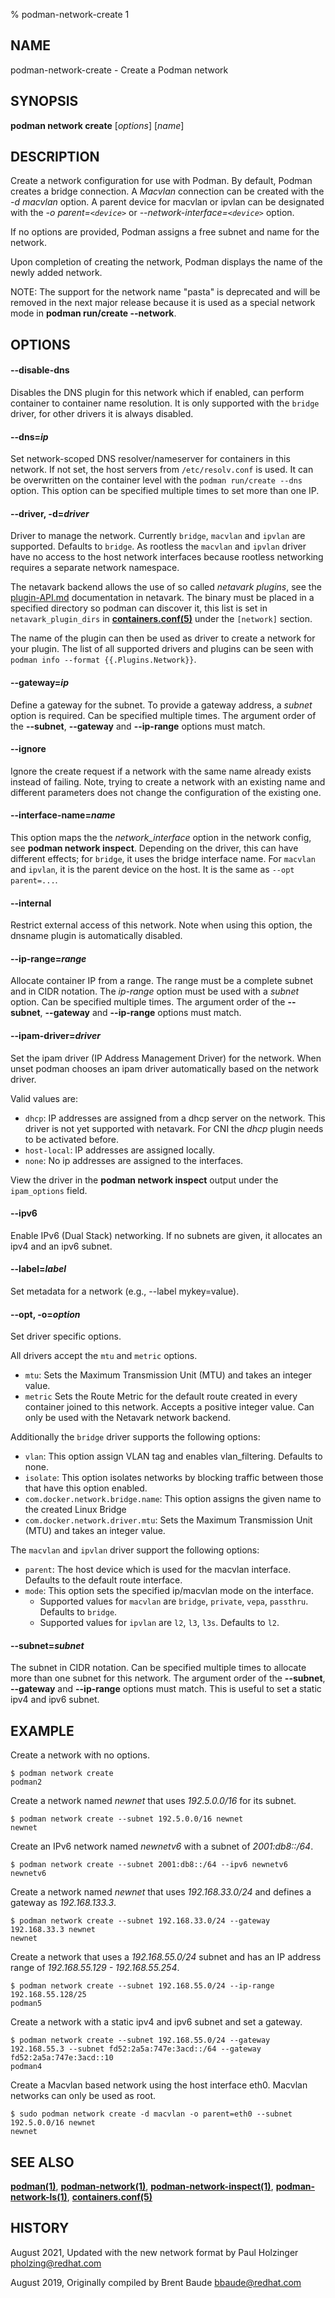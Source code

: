 % podman-network-create 1

## NAME
podman\-network-create - Create a Podman network

## SYNOPSIS
**podman network create**  [*options*] [*name*]

## DESCRIPTION
Create a network configuration for use with Podman. By default, Podman creates a bridge connection.
A *Macvlan* connection can be created with the *-d macvlan* option. A parent device for macvlan or
ipvlan can be designated with the *-o parent=`<device>`* or *--network-interface=`<device>`* option.

If no options are provided, Podman assigns a free subnet and name for the network.

Upon completion of creating the network, Podman displays the name of the newly added network.

NOTE: The support for the network name "pasta" is deprecated and will be removed in the next major
release because it is used as a special network mode in **podman run/create --network**.

## OPTIONS
#### **--disable-dns**

Disables the DNS plugin for this network which if enabled, can perform container to container name
resolution. It is only supported with the `bridge` driver, for other drivers it is always disabled.

#### **--dns**=*ip*

Set network-scoped DNS resolver/nameserver for containers in this network. If not set, the host servers from `/etc/resolv.conf` is used.  It can be overwritten on the container level with the `podman run/create --dns` option. This option can be specified multiple times to set more than one IP.

#### **--driver**, **-d**=*driver*

Driver to manage the network. Currently `bridge`, `macvlan` and `ipvlan` are supported. Defaults to `bridge`.
As rootless the `macvlan` and `ipvlan` driver have no access to the host network interfaces because rootless networking requires a separate network namespace.

The netavark backend allows the use of so called *netavark plugins*, see the
[plugin-API.md](https://github.com/containers/netavark/blob/main/plugin-API.md)
documentation in netavark. The binary must be placed in a specified directory
so podman can discover it, this list is set in `netavark_plugin_dirs` in
**[containers.conf(5)](https://github.com/containers/common/blob/main/docs/containers.conf.5.md)**
under the `[network]` section.

The name of the plugin can then be used as driver to create a network for your plugin.
The list of all supported drivers and plugins can be seen with `podman info --format {{.Plugins.Network}}`.

#### **--gateway**=*ip*

Define a gateway for the subnet. To provide a gateway address, a
*subnet* option is required. Can be specified multiple times.
The argument order of the **--subnet**, **--gateway** and **--ip-range** options must match.

#### **--ignore**

Ignore the create request if a network with the same name already exists instead of failing.
Note, trying to create a network with an existing name and different parameters does not change the configuration of the existing one.

#### **--interface-name**=*name*

This option maps the the *network_interface* option in the network config, see **podman network inspect**.
Depending on the driver, this can have different effects; for `bridge`, it uses the bridge interface name.
For `macvlan` and `ipvlan`, it is the parent device on the host. It is the same as `--opt parent=...`.

#### **--internal**

Restrict external access of this network. Note when using this option, the dnsname plugin is automatically disabled.

#### **--ip-range**=*range*

Allocate container IP from a range.  The range must be a complete subnet and in CIDR notation.  The *ip-range* option
must be used with a *subnet* option. Can be specified multiple times.
The argument order of the **--subnet**, **--gateway** and **--ip-range** options must match.

#### **--ipam-driver**=*driver*

Set the ipam driver (IP Address Management Driver) for the network. When unset podman chooses an
ipam driver automatically based on the network driver.

Valid values are:

 - `dhcp`: IP addresses are assigned from a dhcp server on the network. This driver is not yet supported with netavark. For CNI the *dhcp* plugin needs to be activated before.
 - `host-local`: IP addresses are assigned locally.
 - `none`: No ip addresses are assigned to the interfaces.

View the driver in the **podman network inspect** output under the `ipam_options` field.

#### **--ipv6**

Enable IPv6 (Dual Stack) networking. If no subnets are given, it allocates an ipv4 and an ipv6 subnet.

#### **--label**=*label*

Set metadata for a network (e.g., --label mykey=value).

#### **--opt**, **-o**=*option*

Set driver specific options.

All drivers accept the `mtu` and `metric` options.

- `mtu`: Sets the Maximum Transmission Unit (MTU) and takes an integer value.
- `metric` Sets the Route Metric for the default route created in every container joined to this network. Accepts a positive integer value. Can only be used with the Netavark network backend.

Additionally the `bridge` driver supports the following options:

- `vlan`: This option assign VLAN tag and enables vlan\_filtering. Defaults to none.
- `isolate`: This option isolates networks by blocking traffic between those that have this option enabled.
- `com.docker.network.bridge.name`: This option assigns the given name to the created Linux Bridge
- `com.docker.network.driver.mtu`: Sets the Maximum Transmission Unit (MTU) and takes an integer value.

The `macvlan` and `ipvlan` driver support the following options:

- `parent`: The host device which is used for the macvlan interface. Defaults to the default route interface.
- `mode`: This option sets the specified ip/macvlan mode on the interface.
  - Supported values for `macvlan` are `bridge`, `private`, `vepa`, `passthru`. Defaults to `bridge`.
  - Supported values for `ipvlan` are `l2`, `l3`, `l3s`. Defaults to `l2`.

#### **--subnet**=*subnet*

The subnet in CIDR notation. Can be specified multiple times to allocate more than one subnet for this network.
The argument order of the **--subnet**, **--gateway** and **--ip-range** options must match.
This is useful to set a static ipv4 and ipv6 subnet.

## EXAMPLE

Create a network with no options.
```
$ podman network create
podman2
```

Create a network named *newnet* that uses *192.5.0.0/16* for its subnet.
```
$ podman network create --subnet 192.5.0.0/16 newnet
newnet
```

Create an IPv6 network named *newnetv6* with a subnet of *2001:db8::/64*.
```
$ podman network create --subnet 2001:db8::/64 --ipv6 newnetv6
newnetv6
```

Create a network named *newnet* that uses *192.168.33.0/24* and defines a gateway as *192.168.133.3*.
```
$ podman network create --subnet 192.168.33.0/24 --gateway 192.168.33.3 newnet
newnet
```

Create a network that uses a *192.168.55.0/24* subnet and has an IP address range of *192.168.55.129 - 192.168.55.254*.
```
$ podman network create --subnet 192.168.55.0/24 --ip-range 192.168.55.128/25
podman5
```

Create a network with a static ipv4 and ipv6 subnet and set a gateway.
```
$ podman network create --subnet 192.168.55.0/24 --gateway 192.168.55.3 --subnet fd52:2a5a:747e:3acd::/64 --gateway fd52:2a5a:747e:3acd::10
podman4
```

Create a Macvlan based network using the host interface eth0. Macvlan networks can only be used as root.
```
$ sudo podman network create -d macvlan -o parent=eth0 --subnet 192.5.0.0/16 newnet
newnet
```

## SEE ALSO
**[podman(1)](podman.1.md)**, **[podman-network(1)](podman-network.1.md)**, **[podman-network-inspect(1)](podman-network-inspect.1.md)**, **[podman-network-ls(1)](podman-network-ls.1.md)**, **[containers.conf(5)](https://github.com/containers/common/blob/main/docs/containers.conf.5.md)**

## HISTORY
August 2021, Updated with the new network format by Paul Holzinger <pholzing@redhat.com>

August 2019, Originally compiled by Brent Baude <bbaude@redhat.com>
